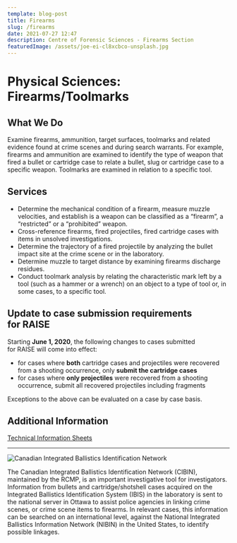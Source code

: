 ```yaml
---
template: blog-post
title: Firearms
slug: /firearms
date: 2021-07-27 12:47
description: Centre of Forensic Sciences - Firearms Section
featuredImage: /assets/joe-ei-cl8xcbco-unsplash.jpg
---
```

# Physical Sciences: Firearms/Toolmarks

## What We Do

Examine firearms, ammunition, target surfaces, toolmarks and related evidence found at crime scenes and during search warrants. For example, firearms and ammunition are examined to identify the type of weapon that fired a bullet or cartridge case to relate a bullet, slug or cartridge case to a specific weapon. Toolmarks are examined in relation to a specific tool.

## Services

* Determine the mechanical condition of a firearm, measure muzzle velocities, and establish is a weapon can be classified as a “firearm”, a “restricted” or a “prohibited” weapon.
* Cross-reference firearms, fired projectiles, fired cartridge cases with items in unsolved investigations.
* Determine the trajectory of a fired projectile by analyzing the bullet impact site at the crime scene or in the laboratory.
* Determine muzzle to target distance by examining firearms discharge residues.
* Conduct toolmark analysis by relating the characteristic mark left by a tool (such as a hammer or a wrench) on an object to a type of tool or, in some cases, to a specific tool.

## Update to case submission requirements for RAISE 

Starting **June 1, 2020**, the following changes to cases submitted for RAISE will come into effect:

* for cases where **both** cartridge cases and projectiles were recovered from a shooting occurrence, only **submit the cartridge cases**
* for cases where **only projectiles** were recovered from a shooting occurrence, submit all recovered projectiles including fragments

Exceptions to the above can be evaluated on a case by case basis.

## Additional Information

[Technical Information Sheets](https://www.mcscs.jus.gov.on.ca/english/centre_forensic/InformationforInvestigatorsSubmitters/TechnicalInformationSheets/FirearmsToolmarks/CFS_fire_tool_tech.html)

- - -

![Canadian Integrated Ballistics Identification Network](/assets/cibin.png "Canadian Integrated Ballistics Identification Network")

The Canadian Integrated Ballistics Identification Network (CIBIN), maintained by the RCMP, is an important investigative tool for investigators. Information from bullets and cartridge/shotshell cases acquired on the Integrated Ballistics Identification System (IBIS) in the laboratory is sent to the national server in Ottawa to assist police agencies in linking crime scenes, or crime scene items to firearms. In relevant cases, this information can be searched on an international level, against the National Integrated Ballistics Information Network (NIBIN) in the United States, to identify possible linkages.
